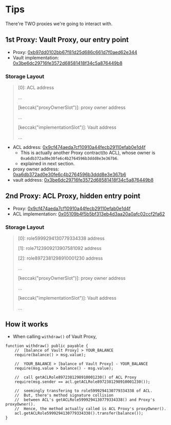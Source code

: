 # Tips
 There're TWO proxies we're going to interact with.

## **1st Proxy: Vault Proxy**, our entry point
- Proxy: [0xb97dd0102bb67f81d25d686c661d7f0aed62e344](https://ropsten.etherscan.io/address/0xb97dd0102bb67f81d25d686c661d7f0aed62e344)
- Vault implementation: [0x3be6dc29716fe3572d68581418f34c5a876449b8](https://ropsten.etherscan.io/address/0x3be6dc29716fe3572d68581418f34c5a876449b8)
### Storage Layout
> [0]: ACL address
>  
> ...
> 
> [keccak("proxyOwnerSlot")]: proxy owner address
> 
> ...
>
> [keccak("implementationSlot")]: Vault address
>
> ...

- ACL address: [0x9cf474aeda7cf10910a44fecb29110efab0e1d4f](https://ropsten.etherscan.io/address/0x9cf474aeda7cf10910a44fecb29110efab0e1d4f)
    - This is actually another Proxy contract(to ACL), whose owner is `0xa6db372ad0e30fe6c4b2764596b3ddd8e3e367b6`.
    - explained in next section.
- proxy owner address: [0xa6db372ad0e30fe6c4b2764596b3ddd8e3e367b6](https://ropsten.etherscan.io/address/0xa6db372ad0e30fe6c4b2764596b3ddd8e3e367b6)
- vault address: [0x3be6dc29716fe3572d68581418f34c5a876449b8](https://ropsten.etherscan.io/address/0x3be6dc29716fe3572d68581418f34c5a876449b8)

## **2nd Proxy: ACL Proxy**, hidden entry point
- Proxy: [0x9cf474aeda7cf10910a44fecb29110efab0e1d4f](https://ropsten.etherscan.io/address/0x9cf474aeda7cf10910a44fecb29110efab0e1d4f)
- ACL implementation: [0x05109b4f5b5bf313eb4d3aa20a0afc02ccf2fa62](https://ropsten.etherscan.io/address/0x05109b4f5b5bf313eb4d3aa20a0afc02ccf2fa62)
### Storage Layout
> [0]: role5999294130779334338 address
>  
> [1]: role7123909213907581092 address
>  
> [2]: role8972381298910001230 address
>  
> ...
> 
> [keccak("proxyOwnerSlot")]: proxy owner address
> 
> ...
>
> [keccak("implementationSlot")]: Vault address
>
> ...


## How it works
- When calling `withdraw()` of Vault Proxy, 
```sol
function withdraw() public payable {
    //  [balance of Vault Proxy] > YOUR_BALANCE
    require(balance() > msg.value);

    //  YOUR_BALANCE > [balance of Vault Proxy] - YOUR_BALANCE
    require(msg.value > balance() - msg.value);

    //  call getACLRole8972381298910001230() of ACL Proxy
    require(msg.sender == acl.getACLRole8972381298910001230());
    
    //  seemingly transfering to role5999294130779334338 of ACL.
    //  But, there's method signature collision
    //  between ACL's getACLRole5999294130779334338() and Proxy's proxyOwner().
    //  Hence, the method actually called is ACL Proxy's proxyOwner().
    acl.getACLRole5999294130779334338().transfer(balance());
}
```